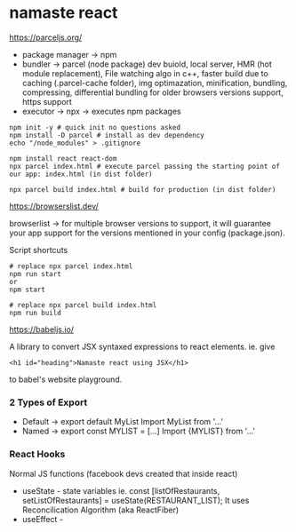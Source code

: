# namaste react

https://parceljs.org/

- package manager -> npm
- bundler -> parcel (node package) dev buiold, local server, HMR (hot module replacement), File watching algo in c++, faster build due to caching (.parcel-cache folder), img optimazation, minification, bundling, compressing, differential bundling for older browsers versions support, https support
- executor -> npx -> executes npm packages

```
npm init -y # quick init no questions asked
npm install -D parcel # install as dev dependency
echo "/node_modules" > .gitignore
```

```
npm install react react-dom
npx parcel index.html # execute parcel passing the starting point of our app: index.html (in dist folder)

npx parcel build index.html # build for production (in dist folder)
```


https://browserslist.dev/

browserlist -> for multiple browser versions to support, it will guarantee your app support for the versions mentioned in your config (package.json).


Script shortcuts
```
# replace npx parcel index.html
npm run start
or
npm start

# replace npx parcel build index.html
npm run build
```

https://babeljs.io/

A library to convert JSX syntaxed expressions to react elements. 
ie. give
```
<h1 id="heading">Namaste react using JSX</h1>
```
to babel's website playground.





### 2 Types of Export
- Default -> export default MyList
  Import MyList from '...'
- Named -> export const MYLIST = [...]
  Import {MYLIST} from '...'



### React Hooks
Normal JS functions (facebook devs created that inside react)

- useState - state variables ie. const [listOfRestaurants, setListOfRestaurants] = useState(RESTAURANT_LIST);
  It uses Reconcilication Algorithm (aka ReactFiber)
- useEffect - 







